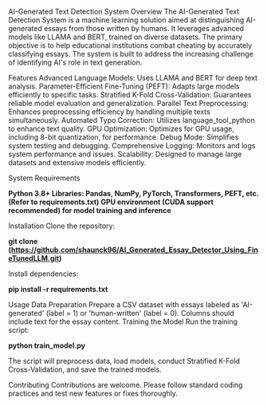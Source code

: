 AI-Generated Text Detection System
Overview
The AI-Generated Text Detection System is a machine learning solution aimed at distinguishing AI-generated essays from those written by humans. It leverages advanced models like LLAMA and BERT, trained on diverse datasets. The primary objective is to help educational institutions combat cheating by accurately classifying essays. The system is built to address the increasing challenge of identifying AI's role in text generation.

Features
Advanced Language Models: Uses LLAMA and BERT for deep text analysis.
Parameter-Efficient Fine-Tuning (PEFT): Adapts large models efficiently to specific tasks.
Stratified K-Fold Cross-Validation: Guarantees reliable model evaluation and generalization.
Parallel Text Preprocessing: Enhances preprocessing efficiency by handling multiple texts simultaneously.
Automated Typo Correction: Utilizes language_tool_python to enhance text quality.
GPU Optimization: Optimizes for GPU usage, including 8-bit quantization, for performance.
Debug Mode: Simplifies system testing and debugging.
Comprehensive Logging: Monitors and logs system performance and issues.
Scalability: Designed to manage large datasets and extensive models efficiently.

System Requirements

**Python 3.8+
Libraries: Pandas, NumPy, PyTorch, Transformers, PEFT, etc. (Refer to requirements.txt)
GPU environment (CUDA support recommended) for model training and inference**

Installation
Clone the repository:

**git clone (https://github.com/shaunck96/AI_Generated_Essay_Detector_Using_FineTunedLLM.git)**

Install dependencies:

**pip install -r requirements.txt**

Usage
Data Preparation
Prepare a CSV dataset with essays labeled as 'AI-generated' (label = 1) or 'human-written' (label = 0).
Columns should include text for the essay content.
Training the Model
Run the training script:

**python train_model.py**

The script will preprocess data, load models, conduct Stratified K-Fold Cross-Validation, and save the trained models.

Contributing
Contributions are welcome. Please follow standard coding practices and test new features or fixes thoroughly.
